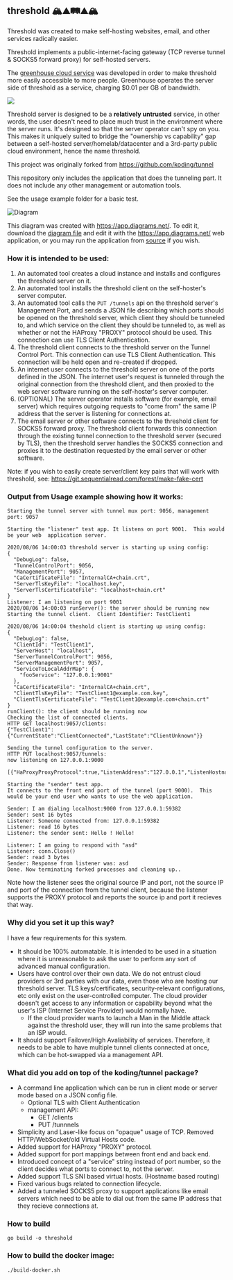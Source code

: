 
## threshold 🏔️⛰️🛤️⛰️🏔️

Threshold was created to make self-hosting websites, email, and other services radically easier.

Threshold implements a public-internet-facing gateway (TCP reverse tunnel & SOCKS5 forward proxy) for self-hosted servers. 

The [greenhouse cloud service](https://git.sequentialread.com/forest/greenhouse) was developed in order to make threshold more easily accessible to more people. Greenhouse operates the server side of threshold as a service, charging $0.01 per GB of bandwidth.

![](readme/splash.png)

Threshold server is designed to be a **relatively untrusted** service, in other words, the user doesn't need to place much trust in the environment where the server runs. It's designed so that the server operator can't spy on you. This makes it uniquely suited to bridge the "ownership vs capability" gap between a self-hosted server/homelab/datacenter and a 3rd-party public cloud environment, hence the name threshold. 

This project was originally forked from https://github.com/koding/tunnel

This repository only includes the application that does the tunneling part.  It does not include any other management or automation tools.

See the usage example folder for a basic test.

![Diagram](readme/diagram.png)

This diagram was created with https://app.diagrams.net/.
To edit it, download the <a download href="readme/diagram.drawio">diagram file</a> and edit it with the https://app.diagrams.net/ web application, or you may run the application from [source](https://github.com/jgraph/drawio) if you wish.


### How it is intended to be used:

1. An automated tool creates a cloud instance and installs and configures the threshold server on it. 
1. An automated tool installs the threshold client on the self-hoster's server computer. 
1. An automated tool calls the `PUT /tunnels` api on the threshold server's Management Port, and sends a JSON file describing which ports should be opened on the threshold server, which client they should be tunneled to, and which service on the client they should be tunneled to, as well as whether or not the HAProxy "PROXY" protocol should be used. This connection can use TLS Client Authentication.
1. The threshold client connects to the threshold server on the Tunnel Control Port. This connection can use TLS Client Authentication. This connection will be held open and re-created if dropped.
1. An internet user connects to the threshold server on one of the ports defined in the JSON. The internet user's request is tunneled through the original connection from the threshold client, and then proxied to the web server software running on the self-hoster's server computer.
1. (OPTIONAL) The server operator installs software (for example, email server) which requires outgoing requests to "come from" the same IP address that the server is listening for connections at.
1. The email server or other software connects to the threshold client for SOCKS5 forward proxy. The threshold client forwards this connection through the existing tunnel connection to the threshold server (secured by TLS), then the threshold server handles the SOCKS5 connection and proxies it to the destination requested by the email server or other software. 

Note: if you wish to easily create server/client key pairs that will work with threshold, see: https://git.sequentialread.com/forest/make-fake-cert

### Output from Usage example showing how it works:

```
Starting the tunnel server with tunnel mux port: 9056, management port: 9057 

Starting the "listener" test app. It listens on port 9001.  This would be your web  application server.

2020/08/06 14:00:03 threshold server is starting up using config:
{
  "DebugLog": false,
  "TunnelControlPort": 9056,
  "ManagementPort": 9057,
  "CaCertificateFile": "InternalCA+chain.crt",
  "ServerTlsKeyFile": "localhost.key",
  "ServerTlsCertificateFile": "localhost+chain.crt"
}
Listener: I am listening on port 9001
2020/08/06 14:00:03 runServer(): the server should be running now
Starting the tunnel client.  Client Identifier: TestClient1

2020/08/06 14:00:04 theshold client is starting up using config:
{
  "DebugLog": false,
  "ClientId": "TestClient1",
  "ServerHost": "localhost",
  "ServerTunnelControlPort": 9056,
  "ServerManagementPort": 9057,
  "ServiceToLocalAddrMap": {
    "fooService": "127.0.0.1:9001"
  },
  "CaCertificateFile": "InternalCA+chain.crt",
  "ClientTlsKeyFile": "TestClient1@example.com.key",
  "ClientTlsCertificateFile": "TestClient1@example.com+chain.crt"
}
runClient(): the client should be running now
Checking the list of connected clients.
HTTP GET localhost:9057/clients:
{"TestClient1":{"CurrentState":"ClientConnected","LastState":"ClientUnknown"}}

Sending the tunnel configuration to the server.
HTTP PUT localhost:9057/tunnels:
now listening on 127.0.0.1:9000

[{"HaProxyProxyProtocol":true,"ListenAddress":"127.0.0.1","ListenHostnameGlob":"*","ListenPort":9000,"BackEndService":"fooService","ClientId":"TestClient1"}]

Starting the "sender" test app. 
It connects to the front end port of the tunnel (port 9000).  This would be your end user who wants to use the web application.

Sender: I am dialing localhost:9000 from 127.0.0.1:59382
Sender: sent 16 bytes
Listener: Someone connected from: 127.0.0.1:59382
Listener: read 16 bytes
Listener: the sender sent: Hello ! Hello! 

Listener: I am going to respond with "asd"
Listener: conn.Close()
Sender: read 3 bytes
Sender: Response from listener was: asd
Done. Now terminating forked processes and cleaning up.. 
```

Note how the listener sees the original source IP and port, not the source IP and port of the connection from the tunnel client, because the listener supports the PROXY protocol and reports the source ip and port it recieves that way.

### Why did you set it up this way?

I have a few requirements for this system. 

* It should be 100% automatable. It is intended to be used in a situation where it is unreasonable to ask the user to perform any sort of advanced manual configuration. 
* Users have control over their own data.  We do not entrust cloud providers or 3rd parties with our data, even those who are hosting our threshold server. TLS keys/certificates, security-relevant configurations, etc only exist on the user-controlled computer. The cloud provider doesn't get access to any information or capability beyond what the user's ISP (Internet Service Provider) would normally have.
  * If the cloud provider wants to launch a Man in the Middle attack against the threshold user, they will run into the same problems that an ISP would.
* It should support Failover/High Avaliability of services.  Therefore, it needs to be able to have multiple tunnel clients connected at once, which can be hot-swapped via a management API.

### What did you add on top of the koding/tunnel package?

* A command line application which can be run in client mode or server mode based on a JSON config file. 
  * Optional TLS with Client Authentication
  * management API:
    * GET /clients
    * PUT /tunnnels
* Simplicity and Laser-like focus on "opaque" usage of TCP. Removed HTTP/WebSocket/old Virtual Hosts code.
* Added support for HAProxy "PROXY" protocol. 
* Added support for port mappings between front end and back end. 
* Introduced concept of a "service" string instead of port number, so the client decides what ports to connect to, not the server. 
* Added support TLS SNI based virtual hosts. (Hostname based routing)
* Fixed various bugs related to connection lifecycle.
* Added a tunneled SOCKS5 proxy to support applications like email servers which need to be able to dial out from the same IP address that they recieve connections at.

### How to build

```
go build -o threshold
```

### How to build the docker image:

```
./build-docker.sh
```
